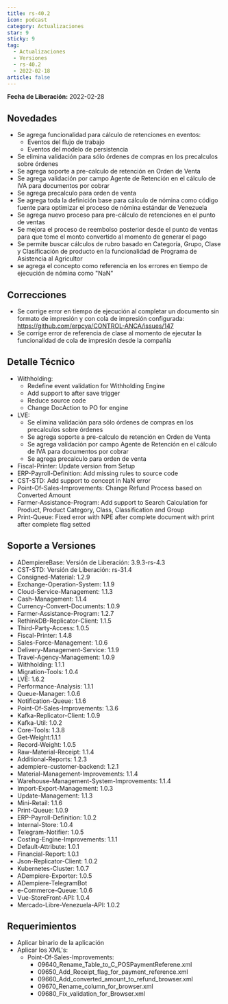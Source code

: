 ```yaml
---
title: rs-40.2
icon: podcast
category: Actualizaciones
star: 9
sticky: 9
tag:
  - Actualizaciones
  - Versiones
  - rs-40.2
  - 2022-02-18
article: false
---
```


**Fecha de Liberación:** 2022-02-28

## Novedades

- Se agrega funcionalidad para cálculo de retenciones en eventos:
  - Eventos del flujo de trabajo
  - Eventos del modelo de persistencia
- Se elimina validación para sólo órdenes de compras en los precalculos sobre órdenes
- Se agrega soporte a pre-calculo de retención en Orden de Venta
- Se agrega validación por campo Agente de Retención en el cálculo de IVA para documentos por cobrar
- Se agrega precalculo para orden de venta
- Se agrega toda la definición base para cálculo de nómina como código fuente para optimizar el proceso de nómina estándar de Venezuela
- Se agrega nuevo proceso para pre-cálculo de retenciones en el punto de ventas
- Se mejora el proceso de reembolso posterior desde el punto de ventas para que tome el monto convertido al momento de generar el pago
- Se permite buscar cálculos de rubro basado en Categoría, Grupo, Clase y Clasificación de producto en la funcionalidad de Programa de Asistencia al Agricultor
- se agrega el concepto como referencia en los errores en tiempo de ejecución de nómina como "NaN"

## Correcciones

- Se corrige error en tiempo de ejecución al completar un documento sin formato de impresión y con cola de impresión configurada: https://github.com/erpcya/CONTROL-ANCA/issues/147
- Se corrige error de referencia de clase al momento de ejecutar la funcionalidad de cola de impresión desde la compañía

## Detalle Técnico

- Withholding:
  - Redefine event validation for Withholding Engine
  - Add support to after save trigger
  - Reduce source code
  - Change DocAction to PO for engine
- LVE:
  - Se elimina validación para sólo órdenes de compras en los precalculos sobre órdenes
  - Se agrega soporte a pre-calculo de retención en Orden de Venta
  - Se agrega validación por campo Agente de Retención en el cálculo de IVA para documentos por cobrar
  - Se agrega precalculo para orden de venta
- Fiscal-Printer: Update version from Setup
- ERP-Payroll-Definition: Add missing rules to source code
- CST-STD: Add support to concept in NaN error
- Point-Of-Sales-Improvements: Change Refund Process based on Converted Amount
- Farmer-Assistance-Program: Add support to Search Calculation for Product, Product Category, Class,
Classification and Group
- Print-Queue: Fixed error with NPE after complete document with print after complete flag setted

## Soporte a Versiones

- ADempiereBase: Versión de Liberación: 3.9.3-rs-4.3
- CST-STD: Versión de Liberación: rs-31.4
- Consigned-Material: 1.2.9
- Exchange-Operation-System: 1.1.9
- Cloud-Service-Management: 1.1.3
- Cash-Management: 1.1.4
- Currency-Convert-Documents: 1.0.9
- Farmer-Assistance-Program: 1.2.7
- RethinkDB-Replicator-Client: 1.1.5
- Third-Party-Access: 1.0.5
- Fiscal-Printer: 1.4.8
- Sales-Force-Management: 1.0.6
- Delivery-Management-Service: 1.1.9
- Travel-Agency-Management: 1.0.9
- Withholding: 1.1.1
- Migration-Tools: 1.0.4
- LVE: 1.6.2
- Performance-Analysis: 1.1.1
- Queue-Manager: 1.0.6
- Notification-Queue: 1.1.6
- Point-Of-Sales-Improvements: 1.3.6
- Kafka-Replicator-Client: 1.0.9
- Kafka-Util: 1.0.2
- Core-Tools: 1.3.8
- Get-Weight:1.1.1
- Record-Weight: 1.0.5
- Raw-Material-Receipt: 1.1.4
- Additional-Reports: 1.2.3
- adempiere-customer-backend: 1.2.1
- Material-Management-Improvements: 1.1.4
- Warehouse-Management-System-Improvements: 1.1.4
- Import-Export-Management: 1.0.3
- Update-Management: 1.1.3
- Mini-Retail: 1.1.6
- Print-Queue: 1.0.9
- ERP-Payroll-Definition: 1.0.2
- Internal-Store: 1.0.4
- Telegram-Notifier: 1.0.5
- Costing-Engine-Improvements: 1.1.1
- Default-Attribute: 1.0.1
- Financial-Report: 1.0.1
- Json-Replicator-Client: 1.0.2
- Kubernetes-Cluster: 1.0.7
- ADempiere-Exporter: 1.0.5
- ADempiere-TelegramBot
- e-Commerce-Queue: 1.0.6
- Vue-StoreFront-API: 1.0.4
- Mercado-Libre-Venezuela-API: 1.0.2

## Requerimientos

- Aplicar binario de la aplicación
- Aplicar los XML's:
  - Point-Of-Sales-Improvements:
    - 09640_Rename_Table_to_C_POSPaymentReferene.xml
    - 09650_Add_Receipt_flag_for_payment_reference.xml
    - 09660_Add_converted_amount_to_refund_browser.xml
    - 09670_Rename_column_for_browser.xml
    - 09680_Fix_validation_for_Browser.xml
